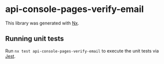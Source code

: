 # api-console-pages-verify-email

This library was generated with [Nx](https://nx.dev).

## Running unit tests

Run `nx test api-console-pages-verify-email` to execute the unit tests via [Jest](https://jestjs.io).
